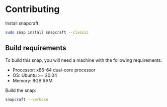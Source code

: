 # Contributing

Install snapcraft:

```bash
sudo snap install snapcraft --classic
```

## Build requirements

To build this snap, you will need a machine with the following requirements:
- Processor: x86-64 dual-core processor
- OS: Ubuntu >= 20.04
- Memory: 8GB RAM

Build the snap:

```bash
snapcraft --verbose
```
